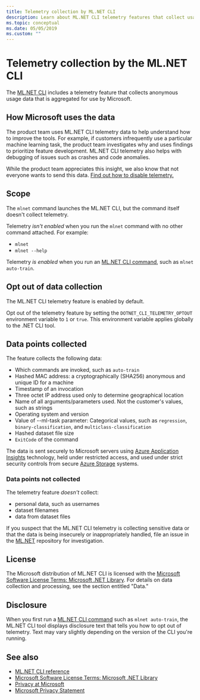 ```yaml
---
title: Telemetry collection by ML.NET CLI 
description: Learn about ML.NET CLI telemetry features that collect usage information for analysis, which data is collected, and how to disable it. Also, find links to the .NET license agreement and information about Microsoft GDPR compliance.
ms.topic: conceptual
ms.date: 05/05/2019
ms.custom: ""
---
```


# Telemetry collection by the ML.NET CLI 

The [ML.NET CLI](http://aka.ms/mlnet-cli) includes a telemetry feature that collects anonymous usage data that is aggregated for use by Microsoft.

## How Microsoft uses the data

The product team uses ML.NET CLI telemetry data to help understand how to improve the tools. For example, if customers infrequently use a particular machine learning task, the product team investigates why and uses findings to prioritize feature development. ML.NET CLI telemetry also helps with debugging of issues such as crashes and code anomalies. 

While the product team appreciates this insight, we also know that not everyone wants to send this data. [Find out how to disable telemetry.](#opt-out-of-data-collection)

## Scope

The `mlnet` command launches the ML.NET CLI, but the command itself doesn't collect telemetry. 

Telemetry *isn't enabled* when you run the `mlnet` command with no other command attached. For example:

- `mlnet`
- `mlnet --help`

Telemetry *is enabled* when you run an [ML.NET CLI command](../reference/ml-net-cli-reference.md), such as `mlnet auto-train`.

## Opt out of data collection

The ML.NET CLI telemetry feature is enabled by default. 

Opt out of the telemetry feature by setting the `DOTNET_CLI_TELEMETRY_OPTOUT` environment variable to `1` or `true`. This environment variable applies globally to the .NET CLI tool.

## Data points collected

The feature collects the following data:

- Which commands are invoked, such as `auto-train`
- Hashed MAC address: a cryptographically (SHA256) anonymous and unique ID for a machine
- Timestamp of an invocation
- Three octet IP address used only to determine geographical location
- Name of all arguments/parameters used. Not the customer's values, such as strings
- Operating system and version
- Value of --ml-task parameter: Categorical values, such as `regression`, `binary-classification`, and `multiclass-classification`
- Hashed dataset file size
- `ExitCode` of the command

The data is sent securely to Microsoft servers using [Azure Application Insights](https://azure.microsoft.com/services/application-insights/) technology, held under restricted access, and used under strict security controls from secure [Azure Storage](https://azure.microsoft.com/services/storage/) systems.

### Data points not collected
The telemetry feature *doesn't* collect:
- personal data, such as usernames
- dataset filenames 
- data from dataset files 

If you suspect that the ML.NET CLI telemetry is collecting sensitive data or that the data is being insecurely or inappropriately handled, file an issue in the [ML.NET](https://github.com/dotnet/machinelearning) repository for investigation.

## License 

The Microsoft distribution of ML.NET CLI is licensed with the [Microsoft Software License Terms: Microsoft .NET Library](https://aka.ms/dotnet-core-eula). For details on data collection and processing, see the section entitled "Data."

## Disclosure

When you first run a [ML.NET CLI command](../reference/ml-net-cli-reference.md) such as `mlnet auto-train`, the ML.NET CLI tool displays disclosure text that tells you how to opt out of telemetry. Text may vary slightly depending on the version of the CLI you're running. 

## See also
- [ML.NET CLI reference](../reference/ml-net-cli-reference.md)
- [Microsoft Software License Terms: Microsoft .NET Library](https://aka.ms/dotnet-core-eula)
- [Privacy at Microsoft](https://www.microsoft.com/en-us/trustcenter/privacy/)
- [Microsoft Privacy Statement](https://privacy.microsoft.com/en-us/privacystatement)
